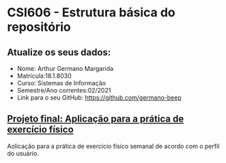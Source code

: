 # **CSI606 - Estrutura básica do repositório**

## Atualize os seus dados:

- Nome: Arthur Germano Margarida
- Matrícula:18.1.8030
- Curso: Sistemas de Informação
- Semestre/Ano correntes:02/2021
- Link para o seu GitHub: https://github.com/germano-beep

## [Projeto final: Aplicação para a prática de exercício físico](./Projeto/README.md) 

Aolicação para a prática de exercício físico semanal de acordo com o perfil do usuário.

